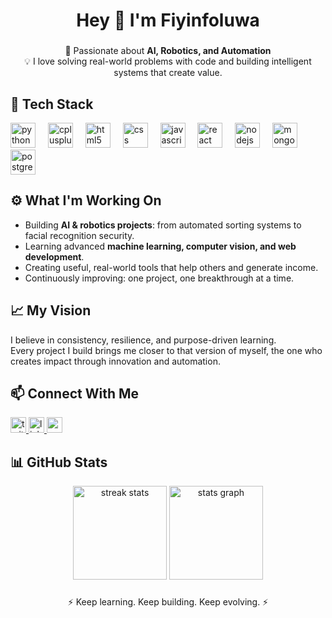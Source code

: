 <h1 align="center">Hey 👋 I'm Fiyinfoluwa</h1>

###

<p align="center">
  🚀 Passionate about <strong>AI, Robotics, and Automation</strong><br>
  💡 I love solving real-world problems with code and building intelligent systems that create value.<br>
</p>

###

<h2 align="left">🧠 Tech Stack</h2>

<div align="left">
  <img src="https://cdn.jsdelivr.net/gh/devicons/devicon/icons/python/python-original.svg" height="40" alt="python logo" />
  <img width="12" />
  <img src="https://cdn.jsdelivr.net/gh/devicons/devicon/icons/cplusplus/cplusplus-original.svg" height="40" alt="cplusplus logo" />
  <img width="12" />
  <img src="https://cdn.jsdelivr.net/gh/devicons/devicon/icons/html5/html5-original.svg" height="40" alt="html5 logo" />
  <img width="12" />
  <img src="https://cdn.jsdelivr.net/gh/devicons/devicon/icons/css3/css3-original.svg" height="40" alt="css logo" />
  <img width="12" />
  <img src="https://cdn.jsdelivr.net/gh/devicons/devicon/icons/javascript/javascript-original.svg" height="40" alt="javascript logo" />
  <img width="12" />
  <img src="https://cdn.jsdelivr.net/gh/devicons/devicon/icons/react/react-original.svg" height="40" alt="react logo" />
  <img width="12" />
  <img src="https://cdn.jsdelivr.net/gh/devicons/devicon/icons/nodejs/nodejs-original.svg" height="40" alt="nodejs logo" />
  <img width="12" />
  <img src="https://cdn.jsdelivr.net/gh/devicons/devicon/icons/mongodb/mongodb-original.svg" height="40" alt="mongodb logo" />
  <img width="12" />
  <img src="https://cdn.jsdelivr.net/gh/devicons/devicon/icons/postgresql/postgresql-original.svg" height="40" alt="postgresql logo" />
</div>

###

<h2 align="left">⚙️ What I'm Working On</h2>

- Building **AI & robotics projects**: from automated sorting systems to facial recognition security.  
- Learning advanced **machine learning, computer vision, and web development**.  
- Creating useful, real-world tools that help others and generate income.  
- Continuously improving: one project, one breakthrough at a time.

###

<h2 align="left">📈 My Vision</h2>

I believe in consistency, resilience, and purpose-driven learning.  
Every project I build brings me closer to that version of myself, the one who creates impact through innovation and automation.

###

<h2 align="left">📫 Connect With Me</h2>

<div align="left">
  <a href="https://x.com/OsokoyaF" target="_blank">
    <img src="https://img.shields.io/static/v1?message=Twitter&logo=twitter&color=1DA1F2&style=for-the-badge" height="25" alt="twitter logo" />
  </a>
  <a href="https://www.linkedin.com/in/fiyinfoluwa-osokoya/" target="_blank">
    <img src="https://img.shields.io/static/v1?message=LinkedIn&logo=linkedin&color=0077B5&style=for-the-badge" height="25" alt="linkedin logo" />
  </a>
  <a href="mailto:osokoyafiyinfoluwa@gmail.com">
    <img src="https://img.shields.io/static/v1?message=Email&logo=gmail&color=D14836&style=for-the-badge" height="25" alt="email logo" />
  </a>
</div>

###

<h2 align="left">📊 GitHub Stats</h2>

<div align="center">
  <img src="https://github-readme-streak-stats.herokuapp.com/?user=fiyinfoluwa&theme=tokyonight" height="150" alt="streak stats" />
  <img src="https://github-readme-stats.vercel.app/api?username=fiyinfoluwa&show_icons=true&theme=tokyonight" height="150" alt="stats graph" />
</div>

###

<p align="center">⚡ Keep learning. Keep building. Keep evolving. ⚡</p>

